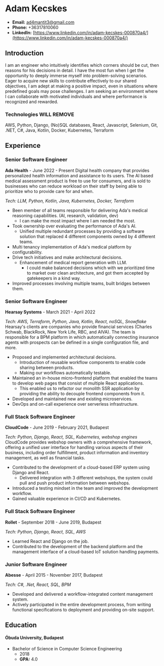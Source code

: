 
# Adam Kecskes
-  **Email:** ad4mantit3@gmail.com
-  **Phone:** +36317810060
-  **LinkedIn:** [https://www.linkedin.com/in/adam-kecskes-000870a4/](https://www.linkedin.com/in/adam-kecskes-000870a4/)
## Introduction
I am an engineer who intuitively identifies which corners should be cut, then reasons for his decisions in detail. I have the most fun when I get the opportunity to deeply immerse myself into problem-solving scenarios. Eager to acquire new skills to contribute effectively to our shared objectives, I am adept at making a positive impact, even in situations where predefined goals may pose challenges. I am seeking an environment where I can collaborate with motivated individuals and where performance is recognized and rewarded.
### Technologies WILL REMOVE
AWS, Python, Django, (No)SQL databases, React, Javascript, Selenium, Git, .NET, C#, Java, Kotlin, Docker, Kubernetes, Terraform
## Experience
### Senior Software Engineer
**Ada Health** - June 2022 - Present
Digital health company that provides personalized health information and assistance to its users. The AI based medical assessment product is free to use for consumers, and is sold to businesses who can reduce workload on their staff by being able to prioritize who to provide care for and when.

*Tech: LLM, Python, Kotlin, Java, Kubernetes, Docker, Terraform*
- Been member of all teams responsible for delivering Ada's medical reasoning capabilities. (AI, research, validation, dev)
	- I can make the most impact where I am needed the most.
- Took ownership over evaluating the performance of Ada's AI.
	- Unified multiple redundant processes by providing a software solution that replaced 4 different components owned by 4 different teams.
- Multi tenancy implementation of Ada's medical platform by configurability.
- Drive tech initiatives and make architectural decisions.
	- Enhancement of medical report generation with LLM.
		- I could make balanced decisions which with we prioritized time to market over clean architecture, and got them accepted by gatekeepers in a kind way.
- Improved processes involving multiple teams, built bridges between them.
### Senior Software Engineer
**Hearsay Systems** - March 2021 - April 2022

*Tech: AWS, Terraform, Python, Java, Kotlin, React, noSQL, Snowflake*
Hearsay's clients are companies who provide financial services (Charles Schwab, BlackRock, New York Life, RBC, and AIVA). The team is responsible for a BPM platform in which automatically connecting insurance agents with prospects can be defined in a single configuration file, and more.
- Proposed and implemented architectural decisions.
	- Introduction of reusable workflow components to enable code sharing between products.
	- Making our workflows automatically testable.
- Maintained an in-house micro-frontend platform that enabled the teams to develop web pages that consist of multiple React applications.
	- This enabled us to refactor our monolith SSR application by providing the ability to decouple frontend components from it.
- Developed and maintained new and existing microservices.
- DevOps and on-call experience over serverless infrastructure.
### Full Stack Software Engineer
**CloudCode** - June 2019 - February 2021, Budapest

*Tech: Python, Django, React, SQL, Kubernetes, webshop engines*
CloudCode provides webshop owners with a comprehensive framework, offering a unified user interface for handling various aspects of their business, including order fulfillment, product information and inventory management, as well as financial tasks.
- Contributed to the development of a cloud-based ERP system using Django and React.
	- Delivered integration with 3 different webshops, the system could pull and push product information between webshops.
- Introduced a testing mindset in the team and improved the development workflow.
- Gained valuable experience in CI/CD and Kubernetes.
### Full Stack Software Engineer
**Rollet** - September 2018 - June 2019, Budapest

*Tech: Python, Django, React, SQL, AWS*
- Learned React and Django on the job.
- Contributed to the development of the backend platform and the management interface of a cloud-based IoT solution handling payments.
### Junior Software Engineer
**Abesse** - April 2015 - November 2017, Budapest

*Tech: C#, .Net, React, SQL, BPM*
- Developed and delivered a workflow-integrated content management system.
- Actively participated in the entire development process, from writing functional specifications to deployment and providing on-site support.
## Education
#### Óbuda University, Budapest
- Bachelor of Science in Computer Science Engineering
	- 2018
	-  **GPA:** 4.0
